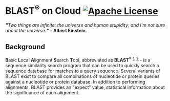 # BLAST<sup>®</sup> on Cloud [![Apache License](https://img.shields.io/badge/license-Apache-blue.svg)](https://github.com/CB2L/BLAST-on-Cloud/blob/master/LICENSE)
<i><b>"</b>Two things are infinite: the universe and human stupidity; and I'm not sure about the universe.<b>"</b></i> - <b>Albert Einstein</b>.

## Background
<b>B</b>asic <b>L</b>ocal <b>A</b>lignment <b>S</b>earch <b>T</b>ool, abbreviated as <b>BLAST</b><sup>®</sup>&nbsp;<sup><a name="ref1" href="#ref1">1</a>,&nbsp;<a name="ref2" href="#ref2">2</a></sup> - is a sequence similarity search program that can be used to quickly search a sequence database for matches to a query sequence. Several variants of BLAST exist to compare all combinations of nucleotide or protein queries against a nucleotide or protein database. In addition to performing alignments, BLAST provides an "expect" value, statistical information about the significance of each alignment.
